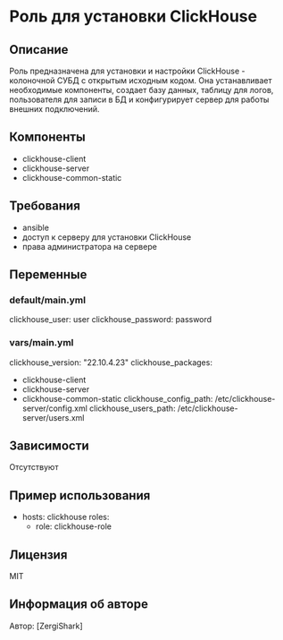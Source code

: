 # Роль для установки ClickHouse

## Описание
Роль предназначена для установки и настройки ClickHouse - колоночной СУБД с открытым исходным кодом. 
Она устанавливает необходимые компоненты, создает базу данных, таблицу для логов, пользователя для записи в БД и конфигурирует сервер для работы внешних подключений.

## Компоненты
- clickhouse-client
- clickhouse-server
- clickhouse-common-static

## Требования
- ansible
- доступ к серверу для установки ClickHouse
- права администратора на сервере

## Переменные
### default/main.yml
clickhouse_user: user
clickhouse_password: password

### vars/main.yml
clickhouse_version: "22.10.4.23"
clickhouse_packages:
  - clickhouse-client
  - clickhouse-server
  - clickhouse-common-static
clickhouse_config_path: /etc/clickhouse-server/config.xml
clickhouse_users_path: /etc/clickhouse-server/users.xml


## Зависимости
Отсутствуют

## Пример использования
- hosts: clickhouse
  roles:
    - role: clickhouse-role


## Лицензия
MIT

## Информация об авторе
Автор: [ZergiShark]
